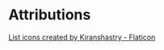 # Attributions

<a href="https://www.flaticon.com/free-icons/list" title="list icons">List icons created by Kiranshastry - Flaticon</a>
